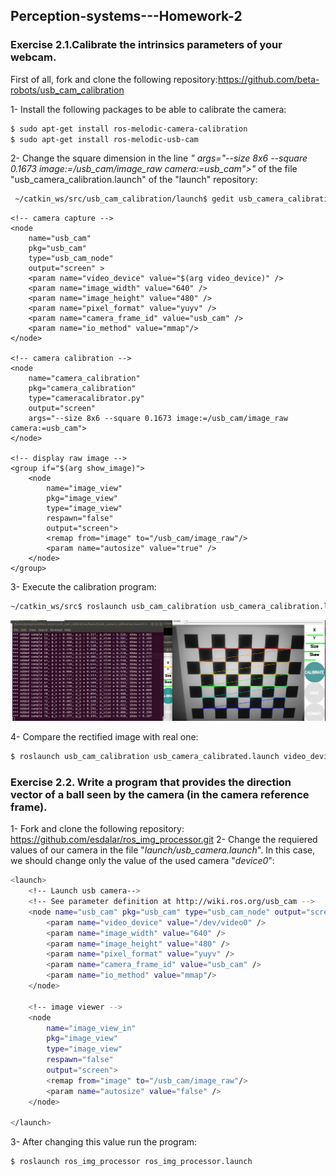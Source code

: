 ## Perception-systems---Homework-2

### Exercise 2.1.Calibrate the intrinsics parameters of your webcam.

First of all, fork and clone the following repository:https://github.com/beta-robots/usb_cam_calibration

1- Install the following packages to be able to calibrate the camera:

```sh
$ sudo apt-get install ros-melodic-camera-calibration
$ sudo apt-get install ros-melodic-usb-cam
```

2- Change the square dimension in the line *"	args="--size 8x6 --square 0.1673 image:=/usb_cam/image_raw camera:=usb_cam">"* of the file "usb_camera_calibration.launch" of the "launch" repository:


```sh
 ~/catkin_ws/src/usb_cam_calibration/launch$ gedit usb_camera_calibration.launch
```

 
 <launch>
	<!-- User arguments -->
	<arg name="video_device"  default="/dev/video0" />
	<arg name="show_image"  default="false" />

	<!-- camera capture -->
	<node
		name="usb_cam"
		pkg="usb_cam"
		type="usb_cam_node"
		output="screen" >
		<param name="video_device" value="$(arg video_device)" />
		<param name="image_width" value="640" />
		<param name="image_height" value="480" />
		<param name="pixel_format" value="yuyv" />
		<param name="camera_frame_id" value="usb_cam" />
		<param name="io_method" value="mmap"/>
	</node>

	<!-- camera calibration -->
	<node
		name="camera_calibration"
		pkg="camera_calibration"
		type="cameracalibrator.py"
		output="screen"
		args="--size 8x6 --square 0.1673 image:=/usb_cam/image_raw camera:=usb_cam">
	</node>

	<!-- display raw image -->
	<group if="$(arg show_image)">
		<node
			name="image_view"
			pkg="image_view"
			type="image_view"
			respawn="false"
			output="screen">
			<remap from="image" to="/usb_cam/image_raw"/>
			<param name="autosize" value="true" />
		</node>
	</group>

</launch>

3- Execute the calibration program:

```sh
~/catkin_ws/src$ roslaunch usb_cam_calibration usb_camera_calibration.launch video_device:="/dev/video0"
```

<img src="https://raw.githubusercontent.com/esdalar/Perception-systems---Homework-2/master/Calibration_program.png" />

4- Compare the rectified image with real one:


```sh
$ roslaunch usb_cam_calibration usb_camera_calibrated.launch video_device:="/dev/video0"
```

### Exercise 2.2. Write a program that provides the direction vector of a ball seen by the camera (in the camera reference frame). 

1- Fork and clone the following repository: https://github.com/esdalar/ros_img_processor.git
2- Change the requiered values of our camera in the file "*launch/usb_camera.launch*". In this case, we should change only the value of the used camera "*device0*":

```sh
<launch>
	<!-- Launch usb camera-->
	<!-- See parameter definition at http://wiki.ros.org/usb_cam -->
    <node name="usb_cam" pkg="usb_cam" type="usb_cam_node" output="screen" >
        <param name="video_device" value="/dev/video0" />
        <param name="image_width" value="640" />
        <param name="image_height" value="480" />
        <param name="pixel_format" value="yuyv" />
        <param name="camera_frame_id" value="usb_cam" />
        <param name="io_method" value="mmap"/>
    </node>

	<!-- image viewer -->
    <node
        name="image_view_in"
        pkg="image_view"
        type="image_view"
        respawn="false"
        output="screen">
        <remap from="image" to="/usb_cam/image_raw"/>
        <param name="autosize" value="false" />
    </node>

</launch>
```

3- After changing this value run the program:

```sh
$ roslaunch ros_img_processor ros_img_processor.launch
```


